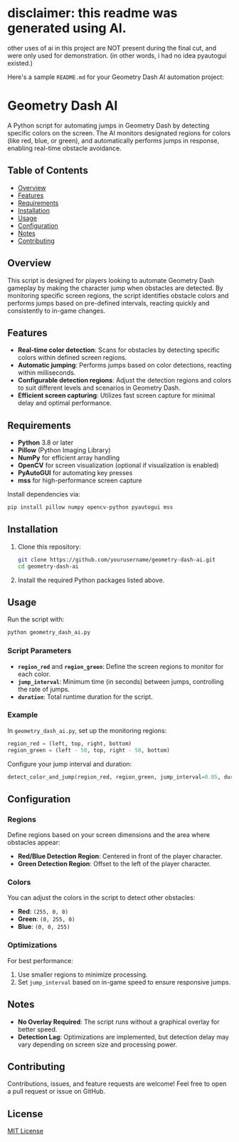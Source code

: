 # disclaimer: this readme was generated using AI.
other uses of ai in this project are NOT present during the final cut, and were only used for demonstration.
(in other words, i had no idea pyautogui existed.)

Here's a sample `README.md` for your Geometry Dash AI automation project:

# Geometry Dash AI

A Python script for automating jumps in Geometry Dash by detecting specific colors on the screen. The AI monitors designated regions for colors (like red, blue, or green), and automatically performs jumps in response, enabling real-time obstacle avoidance.

## Table of Contents
- [Overview](#overview)
- [Features](#features)
- [Requirements](#requirements)
- [Installation](#installation)
- [Usage](#usage)
- [Configuration](#configuration)
- [Notes](#notes)
- [Contributing](#contributing)

## Overview
This script is designed for players looking to automate Geometry Dash gameplay by making the character jump when obstacles are detected. By monitoring specific screen regions, the script identifies obstacle colors and performs jumps based on pre-defined intervals, reacting quickly and consistently to in-game changes.

## Features
- **Real-time color detection**: Scans for obstacles by detecting specific colors within defined screen regions.
- **Automatic jumping**: Performs jumps based on color detections, reacting within milliseconds.
- **Configurable detection regions**: Adjust the detection regions and colors to suit different levels and scenarios in Geometry Dash.
- **Efficient screen capturing**: Utilizes fast screen capture for minimal delay and optimal performance.
  
## Requirements
- **Python** 3.8 or later
- **Pillow** (Python Imaging Library)
- **NumPy** for efficient array handling
- **OpenCV** for screen visualization (optional if visualization is enabled)
- **PyAutoGUI** for automating key presses
- **mss** for high-performance screen capture

Install dependencies via:
```bash
pip install pillow numpy opencv-python pyautogui mss
```

## Installation
1. Clone this repository:
   ```bash
   git clone https://github.com/yourusername/geometry-dash-ai.git
   cd geometry-dash-ai
   ```
2. Install the required Python packages listed above.

## Usage
Run the script with:
```bash
python geometry_dash_ai.py
```

### Script Parameters
- **`region_red`** and **`region_green`**: Define the screen regions to monitor for each color.
- **`jump_interval`**: Minimum time (in seconds) between jumps, controlling the rate of jumps.
- **`duration`**: Total runtime duration for the script.

### Example
In `geometry_dash_ai.py`, set up the monitoring regions:
```python
region_red = (left, top, right, bottom)
region_green = (left - 50, top, right - 50, bottom)
```

Configure your jump interval and duration:
```python
detect_color_and_jump(region_red, region_green, jump_interval=0.05, duration=600)
```

## Configuration
### Regions
Define regions based on your screen dimensions and the area where obstacles appear:
- **Red/Blue Detection Region**: Centered in front of the player character.
- **Green Detection Region**: Offset to the left of the player character.

### Colors
You can adjust the colors in the script to detect other obstacles:
- **Red**: `(255, 0, 0)`
- **Green**: `(0, 255, 0)`
- **Blue**: `(0, 0, 255)`

### Optimizations
For best performance:
1. Use smaller regions to minimize processing.
2. Set `jump_interval` based on in-game speed to ensure responsive jumps.

## Notes
- **No Overlay Required**: The script runs without a graphical overlay for better speed.
- **Detection Lag**: Optimizations are implemented, but detection delay may vary depending on screen size and processing power.

## Contributing
Contributions, issues, and feature requests are welcome! Feel free to open a pull request or issue on GitHub.

## License
[MIT License](LICENSE)
```
